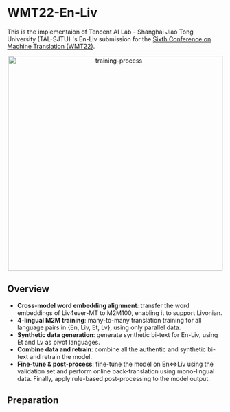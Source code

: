 # WMT22-En-Liv

This is the implementaion of Tencent AI Lab - Shanghai Jiao Tong University (TAL-SJTU) 's En-Liv submission for the [Sixth Conference on Machine Translation (WMT22)](http://www.statmt.org/wmt22/).

<p align="center">
<img src="imgs/training-process.png" alt="training-process"  width="500" />
</p>

## Overview

* **Cross-model word embedding alignment**: transfer the word embeddings of Liv4ever-MT to M2M100, enabling it to support Livonian.
* **4-lingual M2M training**: many-to-many translation training for all language pairs in {En, Liv, Et, Lv}, using only parallel data.
* **Synthetic data generation**: generate synthetic bi-text for En-Liv, using Et and Lv as pivot languages.
* **Combine data and retrain**: combine all the authentic and synthetic bi-text and retrain the model.
* **Fine-tune & post-process**: fine-tune the model on En⇔Liv using the validation set and perform online back-translation using mono-lingual data. Finally, apply rule-based post-processing to the model output.

## Preparation

